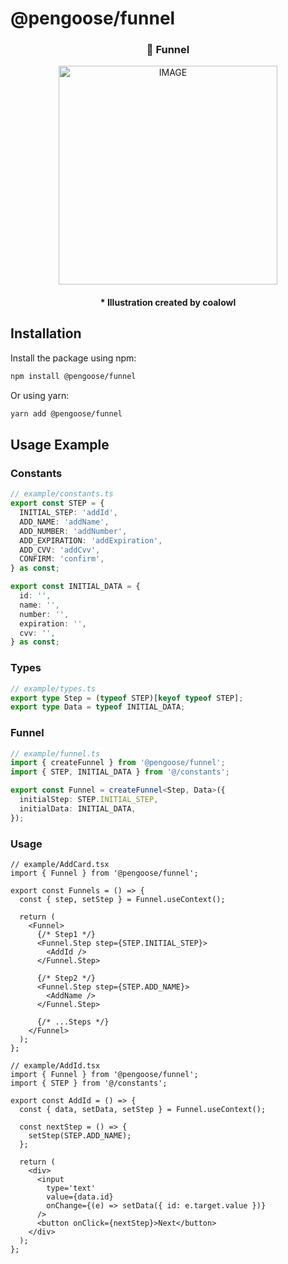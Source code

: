 # @pengoose/funnel

<div align="center">

<h3>🚀 Funnel</h3>
   <picture width="350">
    <source media="(prefers-color-scheme: dark)" srcset="https://github.com/pengooseDev/goose_module/assets/73521518/b6e173a5-14fe-46fa-b5b8-9cdae09f3958" width="350">
    <source media="(prefers-color-scheme: light)" srcset="https://github.com/pengooseDev/goose_module/assets/73521518/78f1f5f5-dee5-4e8b-b066-3986534818fa" width="350">
    <img alt="IMAGE" src="http://LIGHT_IMAGE_URL.png">
  </picture>
  <h4> * Illustration created by coalowl </h4>

</div>

## Installation

Install the package using npm:

```sh
npm install @pengoose/funnel
```

Or using yarn:

```sh
yarn add @pengoose/funnel
```

## Usage Example

### Constants

```ts
// example/constants.ts
export const STEP = {
  INITIAL_STEP: 'addId',
  ADD_NAME: 'addName',
  ADD_NUMBER: 'addNumber',
  ADD_EXPIRATION: 'addExpiration',
  ADD_CVV: 'addCvv',
  CONFIRM: 'confirm',
} as const;

export const INITIAL_DATA = {
  id: '',
  name: '',
  number: '',
  expiration: '',
  cvv: '',
} as const;
```

### Types

```ts
// example/types.ts
export type Step = (typeof STEP)[keyof typeof STEP];
export type Data = typeof INITIAL_DATA;
```

### Funnel

```ts
// example/funnel.ts
import { createFunnel } from '@pengoose/funnel';
import { STEP, INITIAL_DATA } from '@/constants';

export const Funnel = createFunnel<Step, Data>({
  initialStep: STEP.INITIAL_STEP,
  initialData: INITIAL_DATA,
});
```

### Usage

```tsx
// example/AddCard.tsx
import { Funnel } from '@pengoose/funnel';

export const Funnels = () => {
  const { step, setStep } = Funnel.useContext();

  return (
    <Funnel>
      {/* Step1 */}
      <Funnel.Step step={STEP.INITIAL_STEP}>
        <AddId />
      </Funnel.Step>

      {/* Step2 */}
      <Funnel.Step step={STEP.ADD_NAME}>
        <AddName />
      </Funnel.Step>

      {/* ...Steps */}
    </Funnel>
  );
};
```

```tsx
// example/AddId.tsx
import { Funnel } from '@pengoose/funnel';
import { STEP } from '@/constants';

export const AddId = () => {
  const { data, setData, setStep } = Funnel.useContext();

  const nextStep = () => {
    setStep(STEP.ADD_NAME);
  };

  return (
    <div>
      <input
        type='text'
        value={data.id}
        onChange={(e) => setData({ id: e.target.value })}
      />
      <button onClick={nextStep}>Next</button>
    </div>
  );
};
```
